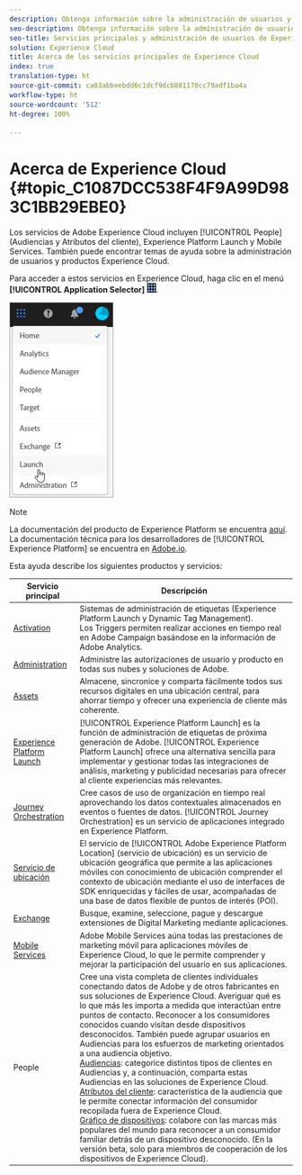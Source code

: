 ```yaml
---
description: Obtenga información sobre la administración de usuarios y productos de Adobe Experience Cloud, People (Audiencias y Atributos del cliente), Journey Orchestration, Ofertas, Places, Experience Platform Launch y Mobile Services.
seo-description: Obtenga información sobre la administración de usuarios y productos de Adobe Experience Cloud, People (Audiencias y Atributos del cliente), Ofertas, Experience Platform Launch y Mobile Services.
seo-title: Servicios principales y administración de usuarios de Experience Cloud
solution: Experience Cloud
title: Acerca de los servicios principales de Experience Cloud
index: true
translation-type: ht
source-git-commit: ca03abbeebdd6c1dcf9dcb881170cc79adf1ba4a
workflow-type: ht
source-wordcount: '512'
ht-degree: 100%

---
```



# Acerca de Experience Cloud {#topic_C1087DCC538F4F9A99D983C1BB29EBE0}

Los servicios de Adobe Experience Cloud incluyen [!UICONTROL People] (Audiencias y Atributos del cliente), Experience Platform Launch y Mobile Services. También puede encontrar temas de ayuda sobre la administración de usuarios y productos Experience Cloud.

Para acceder a estos servicios en Experience Cloud, haga clic en el menú **[!UICONTROL Application Selector]** ![](assets/menu-icon.png).

![](assets/platform-core-services.png)

>[!NOTE]
>
>La documentación del producto de Experience Platform se encuentra [aquí](https://docs.adobe.com/content/help/es-ES/experience-platform/landing/home.html). La documentación técnica para los desarrolladores de [!UICONTROL Experience Platform] se encuentra en [Adobe.io](https://www.adobe.io/apis/experienceplatform/home/services.html).

Esta ayuda describe los siguientes productos y servicios:

| Servicio principal | Descripción |
|--- |--- |
| [Activation](activation/activation.md) | Sistemas de administración de etiquetas (Experience Platform Launch y Dynamic Tag Management).<br>Los Triggers permiten realizar acciones en tiempo real en Adobe Campaign basándose en la información de Adobe Analytics. |
| [Administration](admin-getting-started/admin-getting-started.md) | Administre las autorizaciones de usuario y producto en todas sus nubes y soluciones de Adobe. |
| [Assets](experience-cloud-assets/experience-cloud-assets.md) | Almacene, sincronice y comparta fácilmente todos sus recursos digitales en una ubicación central, para ahorrar tiempo y ofrecer una experiencia de cliente más coherente. |
| [Experience Platform Launch](https://docs.adobe.com/content/help/es-ES/launch/using/overview.html) | [!UICONTROL Experience Platform Launch] es la función de administración de etiquetas de próxima generación de Adobe. [!UICONTROL Experience Platform Launch] ofrece una alternativa sencilla para implementar y gestionar todas las integraciones de análisis, marketing y publicidad necesarias para ofrecer al cliente experiencias más relevantes. |
| [Journey Orchestration](https://docs.adobe.com/content/help/es-ES/journeys/using/journey-orchestration-home.html) | Cree casos de uso de organización en tiempo real aprovechando los datos contextuales almacenados en eventos o fuentes de datos. [!UICONTROL Journey Orchestration] es un servicio de aplicaciones integrado en Experience Platform. |
| [Servicio de ubicación](https://docs.adobe.com/content/help/es-ES/places/using/home.html) | El servicio de [!UICONTROL Adobe Experience Platform Location] (servicio de ubicación) es un servicio de ubicación geográfica que permite a las aplicaciones móviles con conocimiento de ubicación comprender el contexto de ubicación mediante el uso de interfaces de SDK enriquecidas y fáciles de usar, acompañadas de una base de datos flexible de puntos de interés (POI). |
| [Exchange](exchange.md) | Busque, examine, seleccione, pague y descargue extensiones de Digital Marketing mediante aplicaciones. |
| [Mobile Services](https://docs.adobe.com/content/help/es-ES/mobile-services/using/home.html) | Adobe Mobile Services aúna todas las prestaciones de marketing móvil para aplicaciones móviles de Experience Cloud, lo que le permite comprender y mejorar la participación del usuario en sus aplicaciones. |
| People | Cree una vista completa de clientes individuales conectando datos de Adobe y de otros fabricantes en sus soluciones de Experience Cloud. Averiguar qué es lo que más les importa a medida que interactúan entre puntos de contacto. Reconocer a los consumidores conocidos cuando visitan desde dispositivos desconocidos. También puede agrupar usuarios en Audiencias para los esfuerzos de marketing orientados a una audiencia objetivo.<br>[Audiencias](audience-library/audience-library.md): categorice distintos tipos de clientes en Audiencias y, a continuación, comparta estas Audiencias en las soluciones de Experience Cloud.<br>[Atributos del cliente](attributes/attributes.md): característica de la audiencia que le permite conectar información del consumidor recopilada fuera de Experience Cloud.<br>[Gráfico de dispositivos](https://landing.adobe.com/en/na/events/summit/275658-summit-co-op.html): colabore con las marcas más populares del mundo para reconocer a un consumidor familiar detrás de un dispositivo desconocido. (En la versión beta, solo para miembros de cooperación de los dispositivos de Experience Cloud). |
